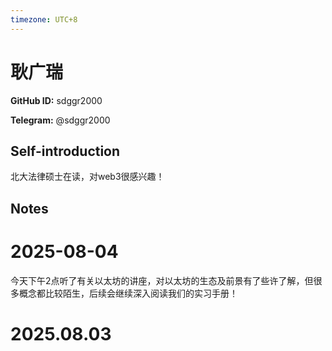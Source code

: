 ```yaml
---
timezone: UTC+8
---
```


# 耿广瑞

**GitHub ID:** sdggr2000

**Telegram:** @sdggr2000

## Self-introduction

北大法律硕士在读，对web3很感兴趣！

## Notes

<!-- Content_START -->
# 2025-08-04

今天下午2点听了有关以太坊的讲座，对以太坊的生态及前景有了些许了解，但很多概念都比较陌生，后续会继续深入阅读我们的实习手册！


# 2025.08.03


<!-- Content_END -->
